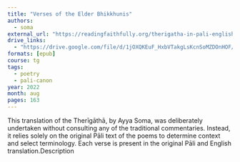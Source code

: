 ```yaml
---
title: "Verses of the Elder Bhikkhunis"
authors:
  - soma
external_url: "https://readingfaithfully.org/therigatha-in-pali-english-verses-of-the-elder-bhikkhunis-translated-by-bhikkhuni-somafree-epub-kindle-pdf-docx/"
drive_links:
  - "https://drive.google.com/file/d/1jOXQKEuF_HxbVTakgLsKcnSoMZDOnHOF/view?usp=drive_link"
formats: [epub]
course: tg
tags:
  - poetry
  - pali-canon
year: 2022
month: aug
pages: 163
---
```


This translation of the Therīgāthā, by Ayya Soma, was deliberately undertaken without consulting any of the traditional commentaries. Instead, it relies solely on the original Pāli text of the poems to determine context and select terminology. Each verse is present in the original Pāli and English translation.Description